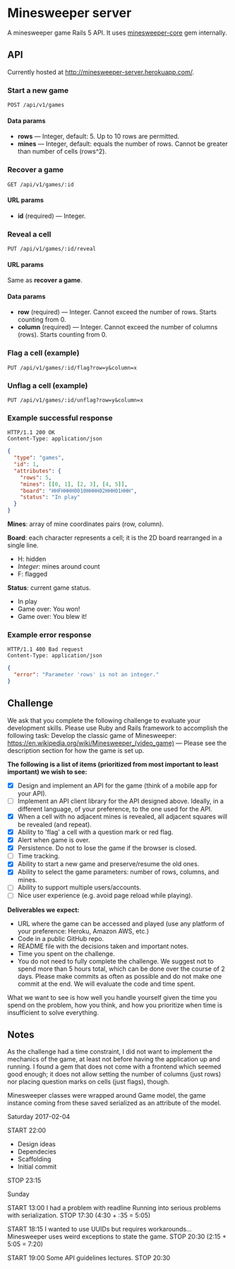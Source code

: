 # Minesweeper server

A minesweeper game Rails 5 API. It uses [minesweeper-core](https://github.com/svarlet/minesweeper-core) gem internally.

## API

Currently hosted at http://minesweeper-server.herokuapp.com/.

### Start a new game

```http
POST /api/v1/games
```

#### Data params

* **rows** — Integer, default: 5.
Up to 10 rows are permitted.
* **mines** — Integer, default: equals the number of rows.
Cannot be greater than number of cells (rows^2).

### Recover a game

```http
GET /api/v1/games/:id
```

#### URL params

* **id** (required) — Integer.

### Reveal a cell

```http
PUT /api/v1/games/:id/reveal
```

#### URL params

Same as **recover a game**.

#### Data params

* **row** (required) — Integer.
Cannot exceed the number of rows. Starts counting from 0.
* **column** (required) — Integer.
Cannot exceed the number of columns (rows). Starts counting from 0.

### Flag a cell (example)

```http
PUT /api/v1/games/:id/flag?row=y&column=x
```

### Unflag a cell (example)

```http
PUT /api/v1/games/:id/unflag?row=y&column=x
```

### Example successful response

```http
HTTP/1.1 200 OK
Content-Type: application/json
```

```json
{
  "type": "games",
  "id": 1,
  "attributes": {
    "rows": 5,
    "mines": [[0, 1], [2, 3], [4, 5]],
    "board": "HHFHHHH0010HHHH02HHH01HHH",
    "status": "In play"
  }
}
```

**Mines**: array of mine coordinates pairs (row, column).

**Board**: each character represents a cell; it is the 2D board rearranged in a single line.
* H: hidden
* *Integer*: mines around count
* F: flagged

**Status**: current game status.
* In play
* Game over: You won!
* Game over: You blew it!

### Example error response

```http
HTTP/1.1 400 Bad request
Content-Type: application/json
```

```json
{
  "error": "Parameter 'rows' is not an integer."
}
```

## Challenge

We ask that you complete the following challenge to evaluate your development
skills. Please use Ruby and Rails framework to accomplish the following task:
Develop the classic game of Minesweeper:
https://en.wikipedia.org/wiki/Minesweeper_(video_game) —
Please see the description section for how the game is set up.

**The following is a list of items (prioritized from most important to least
important) we wish to see:**

* [x] Design and implement an API for the game
(think of a mobile app for your API).
* [ ] Implement an API client library for the API designed above. Ideally,
in a different language, of your preference, to the one used for the API.
* [x] When a cell with no adjacent mines is revealed, all adjacent squares
will be revealed (and repeat).
* [x] Ability to 'flag' a cell with a question mark or red flag.
* [x] Alert when game is over.
* [x] Persistence. Do not to lose the game if the browser is closed.
* [ ] Time tracking.
* [x] Ability to start a new game and preserve/resume the old ones.
* [x] Ability to select the game parameters: number of rows, columns,
and mines.
* [ ] Ability to support multiple users/accounts.
* [ ] Nice user experience (e.g. avoid page reload while playing).

**Deliverables we expect:**

* URL where the game can be accessed and played (use any platform of your
preference: Heroku, Amazon AWS, etc.)
* Code in a public GitHub repo.
* README file with the decisions taken and important notes.
* Time you spent on the challenge.
* You do not need to fully complete the challenge. We suggest not to spend
more than 5 hours total, which can be done over the course of 2 days.
Please make commits as often as possible and do not make one commit
at the end.  We will evaluate the code and time spent.

What we want to see is how well you handle yourself given the time you spend
on the problem, how you think, and how you prioritize when time is
insufficient to solve everything.

## Notes

As the challenge had a time constraint, I did not want to implement the mechanics of the game, at least not before having the application up and running. I found a gem that does not come with a frontend which seemed good enough; it does not allow setting the number of columns (just rows) nor placing question marks on cells (just flags), though.

Minesweeper classes were wrapped around Game model, the game instance coming from these saved serialized as an attribute of the model.

Saturday 2017-02-04

START 22:00

* Design ideas
* Dependecies
* Scaffolding
* Initial commit

STOP  23:15

Sunday

START 13:00
I had a problem with readline
Running into serious problems with serialization.
STOP 17:30 (4:30 + :35 =  5:05)

START 18:15
I wanted to use UUIDs but requires workarounds...
Minesweeper uses weird exceptions to state the game.
STOP 20:30 (2:15 + 5:05 = 7:20)

START 19:00
Some API guidelines lectures.
STOP 20:30
